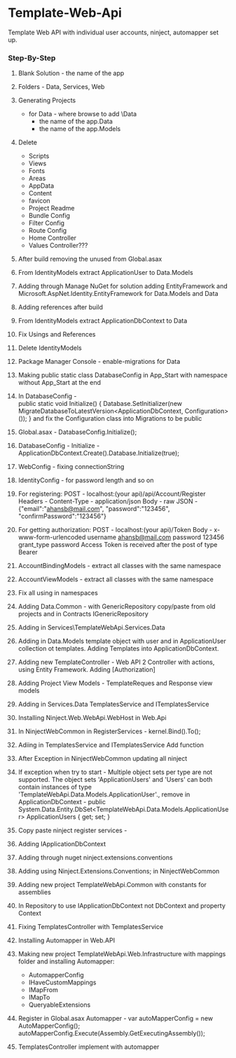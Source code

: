 # Template-Web-Api
Template Web API with individual user accounts, ninject, automapper set up.

### Step-By-Step
1. Blank Solution - the name of the app
2. Folders - Data, Services, Web
3. Generating Projects
	- for Data - where browse to add \Data
		- the name of the app.Data
		- the name of the app.Models
4. Delete
	- Scripts
	- Views
	- Fonts
	- Areas
	- AppData
	- Content
	- favicon
	- Project Readme
	- Bundle Config
	- Filter Config
	- Route Config
	- Home Controller
	- Values Controller???
	
5. After build removing the unused from Global.asax
6. From IdentityModels extract ApplicationUser to Data.Models
7. Adding through Manage NuGet for solution adding EntityFramework and Microsoft.AspNet.Identity.EntityFramework for Data.Models and Data
8. Adding references after build 
9. From IdentityModels extract ApplicationDbContext to Data
10. Fix Usings and References
11. Delete IdentityModels
12. Package Manager Console - enable-migrations for Data
13. Making public static class DatabaseConfig in App_Start with namespace without App_Start at the end
14. In DatabaseConfig -  
		public static void Initialize()
        {
            Database.SetInitializer(new MigrateDatabaseToLatestVersion<ApplicationDbContext, Configuration>());
        }
	and fix the Configuration class into Migrations to be public
15. Global.asax - DatabaseConfig.Initialize();
16. DatabaseConfig - Initialize - ApplicationDbContext.Create().Database.Initialize(true);
17. WebConfig - fixing connectionString
18. IdentityConfig - for password length and so on
19. For registering:
POST - localhost:(your api)/api/Account/Register
	Headers - Content-Type - application/json
	Body - raw JSON - 
					{"email":"ahansb@mail.com",
					 "password":"123456",
					 "confirmPassword":"123456"}
20. For getting authorization:
POST - localhost:(your api)/Token
	Body - x-www-form-urlencoded
		username	ahansb@mail.com
		password	123456	
		grant_type	password
Access Token is received after the post of type Bearer
21. AccountBindingModels - extract all classes with the same namespace
22. AccountViewModels - extract all classes with the same namespace
23. Fix all using in namespaces
24. Adding Data.Common - with GenericRepository copy/paste from old projects and in Contracts IGenericRepository
25. Adding in Services\TemplateWebApi.Services.Data
26. Adding in Data.Models template object with user and in ApplicationUser collection ot templates. Adding Templates into ApplicationDbContext.
27. Adding new TemplateController - Web API 2 Controller with actions, using Entity Framework. Adding [Authorization]
28. Adding Project View Models - TemplateReques and Response view models
29. Adding in Services.Data TemplatesService and ITemplatesService
30. Installing Ninject.Web.WebApi.WebHost in Web.Api
31. In NinjectWebCommon in RegisterServices - kernel.Bind<ITemplatesService>().To<TemplatesService>();
32. Adiing in TemplatesService and ITemplatesService Add function
33. After Exception in NinjectWebCommon updating all ninject
34. If exception when try to start -  Multiple object sets per type are not supported. The object sets 'ApplicationUsers' and 'Users' can both contain instances of type 'TemplateWebApi.Data.Models.ApplicationUser'.,
	remove in ApplicationDbContext -  public System.Data.Entity.DbSet<TemplateWebApi.Data.Models.ApplicationUser> ApplicationUsers { get; set; } 
35. Copy paste ninject register services -
36. Adding IApplicationDbContext 
37. Adding through nuget ninject.extensions.conventions
38. Adding using Ninject.Extensions.Conventions; in NinjectWebCommon
39. Adding new project TemplateWebApi.Common with constants for assemblies
40. In Repository to use IApplicationDbContext not DbContext and property Context
41. Fixing TemplatesController with TemplatesService
42. Installing Automapper in Web.API
43. Making new project TemplateWebApi.Web.Infrastructure with mappings folder and installing Automapper:
	- AutomapperConfig
	- IHaveCustomMappings
	- IMapFrom
	- IMapTo
	- QueryableExtensions
44. Register in Global.asax Automapper - 
			var autoMapperConfig = new AutoMapperConfig();
            autoMapperConfig.Execute(Assembly.GetExecutingAssembly());
45. TemplatesController implement with automapper	


